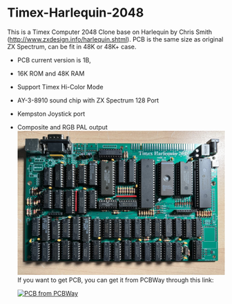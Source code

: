 # Timex-Harlequin-2048
This is a Timex Computer 2048 Clone base on Harlequin by Chris Smith (http://www.zxdesign.info/harlequin.shtml).
PCB is the same size as original ZX Spectrum, can be fit in 48K or 48K+ case.

- PCB current version is 1B, 
- 16K ROM and 48K RAM
- Support Timex Hi-Color Mode
- AY-3-8910 sound chip with ZX Spectrum 128 Port
- Kempston Joystick port
- Composite and RGB PAL output
![Board](https://github.com/DonSuperfo/Timex-Harlequin-2048/blob/main/TH2048%20Issue%201B.jpg)
If you want to get PCB, you can get it from PCBWay through this link:

  <a href="https://www.pcbway.com/project/shareproject/Timex_Harlequin_2048_c8c12529.html"><img src="https://www.pcbway.com/project/img/images/frompcbway-1220.png" alt="PCB from PCBWay" /></a>
